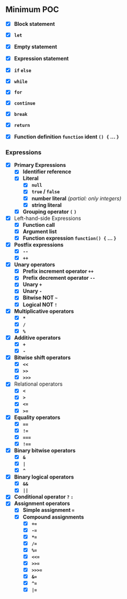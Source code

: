## Minimum POC
 - [x] **Block statement**
 - [x] **`let`**
 - [x] **Empty statement**
 - [x] **Expression statement**
 - [x] **`if` `else`**
 - [x] **`while`**
 - [x] **`for`**
 - [x] **`continue`**
 - [x] **`break`**
 - [x] **`return`**
 - [x] **Function definition `function` ident `() {` ... `}`**


### Expressions

 - [x] **Primary Expressions**
    - [x] **Identifier reference**
    - [x] **Literal**
        - [x] **`null`**
        - [x] **`true` / `false`**
        - [x] **number literal** _(partial: only integers)_
        - [x] **string literal**
    - [x] **Grouping operator `(` `)`**
 - [x] Left-hand-side Expressions
    - [x] **Function call**
    - [x] **Argument list**
    - [x] **Function expression `function() {` ... `}`**
 - [x] **Postfix expressions**
    - [x] **`--`**
    - [x] **`++`**
 - [x] **Unary operators**
    - [x] **Prefix increment operator `++`**
    - [x] **Prefix decrement operator `--`**
    - [x] **Unary `+`**
    - [x] **Unary `-`**
    - [x] **Bitwise NOT `~`**
    - [x] **Logical NOT `!`**
 - [x] **Multiplicative operators**
    - [x] **`*`**
    - [x] **`/`**
    - [x] **`%`**
 - [x] **Additive operators**
    - [x] **`+`**
    - [x] **`-`**
 - [x] **Bitwise shift operators**
    - [x] **`<<`**
    - [x] **`>>`**
    - [x] **`>>>`**
 - [x] Relational operators
    - [x] **`<`**
    - [x] **`>`**
    - [x] **`<=`**
    - [x] **`>=`**
 - [x] **Equality operators**
    - [x] **`==`**
    - [x] **`!=`**
    - [x] **`===`**
    - [x] **`!==`**
 - [x] **Binary bitwise operators**
    - [x] **`&`**
    - [x] **`|`**
    - [x] **`^`**
 - [x] **Binary logical operators**
    - [x] **`&&`**
    - [x] **`||`**
 - [x] **Conditional operator `?` `:`**
 - [x] **Assignment operators**
    - [x] **Simple assignment `=`**
    - [x] **Compound assignments**
        - [x] **`+=`**
        - [x] **`-=`**
        - [x] **`*=`**
        - [x] **`/=`**
        - [x] **`%=`**
        - [x] **`<<=`**
        - [x] **`>>=`**
        - [x] **`>>>=`**
        - [x] **`&=`**
        - [x] **`^=`**
        - [x] **`|=`**
